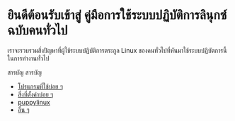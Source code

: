 # ยินดีต้อนรับเข้าสู่ **คู่มือการใช้ระบบปฏิบัติการลินุกซ์ฉบับคนทั่วไป**

เราจะรวบรวมสิ่งปัญหาที่ผู้ใช้ระบบปฏิบัติการตระกูล Linux ของคนทั่วไปที่หันมาใช้ระบบปฏิบัตการนี้ในการทำงานทั่วไป

สารบัญ
สารบัญ
- [โปรแกรมที่ใช้บ่อย ๆ](apps.md)
- [สี่งที่ตั้งค่าบ่อย ๆ](mysetting.md)
- [puppylinux](puppy.md)
- [อื่น ๆ](others.md)

